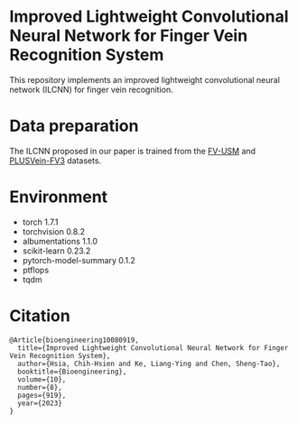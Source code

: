 # Improved Lightweight Convolutional Neural Network for Finger Vein Recognition System
This repository implements an improved lightweight convolutional neural network (ILCNN) for finger vein recognition. 

# Data preparation
The ILCNN proposed in our paper is trained from the [FV-USM](http://drfendi.com/fv_usm_database/) and [PLUSVein-FV3](https://wavelab.at/sources/PLUSVein-FV3/) datasets.

# Environment
* torch 1.7.1
* torchvision 0.8.2
* albumentations 1.1.0
* scikit-learn 0.23.2
* pytorch-model-summary 0.1.2
* ptflops 
* tqdm 

# Citation
```
@Article{bioengineering10080919,
  title={Improved Lightweight Convolutional Neural Network for Finger Vein Recognition System},
  author={Hsia, Chih-Hsien and Ke, Liang-Ying and Chen, Sheng-Tao},
  booktitle={Bioengineering},
  volume={10},
  number={8},
  pages={919},
  year={2023}
}
```


